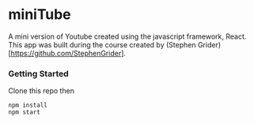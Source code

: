 # miniTube

A mini version of Youtube created using the javascript framework, React. This app was built during the course created by (Stephen Grider)[https://github.com/StephenGrider].

### Getting Started
Clone this repo then 
```
npm install
npm start
```
